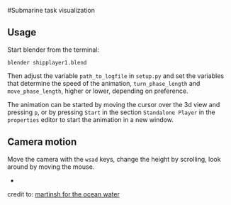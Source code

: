 #Submarine task visualization

## Usage
Start blender from the terminal:
```
blender shipplayer1.blend
```

Then adjust the variable `path_to_logfile` in `setup.py` and set the variables that determine the speed of the animation, `turn_phase_length` and `move_phase_length`, higher or lower, depending on preference.

The animation can be started by moving the cursor over the 3d view and pressing `p`, or by pressing `Start` in the section `Standalone Player` in the `properties` editor to start the animation in a new window.

## Camera motion

Move the camera with the `wsad` keys, change the height by scrolling, look around by moving the mouse.

-

credit to: [martinsh for the ocean water](https://blenderartists.org/forum/showthread.php?242940-unlimited-planar-reflections-amp-refraction-update)